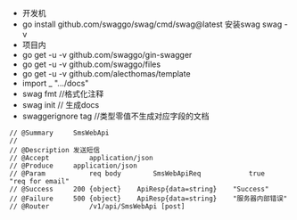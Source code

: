 * 开发机
* go install github.com/swaggo/swag/cmd/swag@latest   安装swag  swag -v
* 项目内
* go get -u -v github.com/swaggo/gin-swagger 
* go get -u -v github.com/swaggo/files 
* go get -u -v github.com/alecthomas/template
* import _ ".../docs"
* swag fmt //格式化注释
* swag init // 生成docs
* swaggerignore tag //类型零值不生成对应字段的文档







```
// @Summary		SmsWebApi
//
// @Description	发送短信
// @Accept			application/json
// @Produce		application/json
// @Param			req	body		SmsWebApiReq			true	"req for email"
// @Success		200	{object}	ApiResp{data=string}	"Success"
// @Failure		500	{object}	ApiResp{data=string}	"服务器内部错误"
// @Router			/v1/api/SmsWebApi [post]
```
